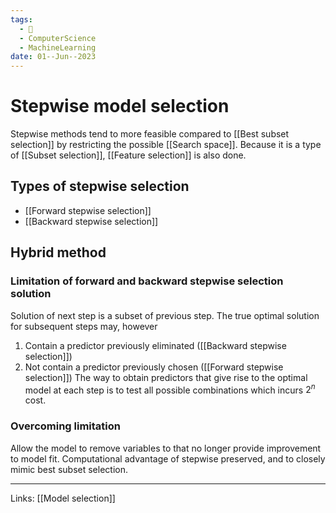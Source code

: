 ```yaml
---
tags:
  - 🌱
  - ComputerScience
  - MachineLearning
date: 01--Jun--2023
---
```


# Stepwise model selection

Stepwise methods tend to more feasible compared to [[Best subset selection]] by restricting the possible [[Search space]]. Because it is a type of [[Subset selection]], [[Feature selection]] is also done.
## Types of stepwise selection
- [[Forward stepwise selection]]
- [[Backward stepwise selection]]
## Hybrid method
### Limitation of forward and backward stepwise selection solution
Solution of next step is a subset of previous step. The true optimal solution for subsequent steps may, however
1. Contain a predictor previously eliminated ([[Backward stepwise selection]])
2. Not contain a predictor previously chosen ([[Forward stepwise selection]])
The way to obtain predictors that give rise to the optimal model at each step is to test all possible combinations which incurs $2^n$ cost.
### Overcoming limitation
Allow the model to remove variables to that no longer provide improvement to model fit. Computational advantage of stepwise preserved, and to closely mimic best subset selection.

---
Links: [[Model selection]]